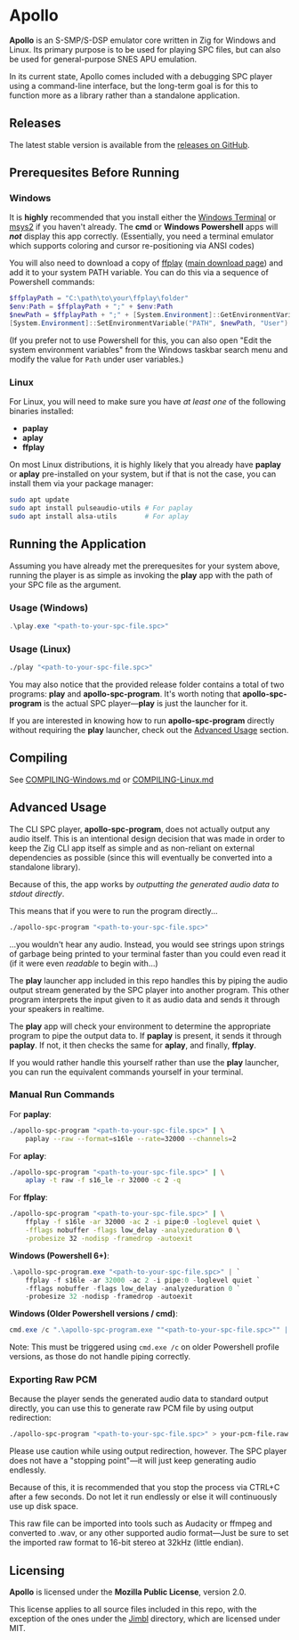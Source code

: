 # Apollo

**Apollo** is an S-SMP/S-DSP emulator core written in Zig for Windows and Linux. Its primary purpose is to be used for playing SPC files, but can also be used for general-purpose SNES APU emulation.

In its current state, Apollo comes included with a debugging SPC player using a command-line interface, but the long-term goal is for this to function more as a library rather than a standalone application.

## Releases

The latest stable version is available from the [releases on GitHub](https://github.com/jimmy-dsi/apollo-spc/releases).

## Prerequesites Before Running

### Windows

It is **highly** recommended that you install either the [Windows Terminal](https://learn.microsoft.com/en-us/windows/terminal/install) or [msys2](https://www.msys2.org/) if you haven't already. The **cmd** or **Windows Powershell** apps will ***not*** display this app correctly. (Essentially, you need a terminal emulator which supports coloring and cursor re-positioning via ANSI codes)

You will also need to download a copy of [ffplay](https://github.com/ffbinaries/ffbinaries-prebuilt/releases/download/v4.4.1/ffplay-4.4.1-win-64.zip) ([main download page](https://ffbinaries.com/downloads)) and add it to your system PATH variable. You can do this via a sequence of Powershell commands:

```powershell
$ffplayPath = "C:\path\to\your\ffplay\folder"
$env:Path = $ffplayPath + ";" + $env:Path
$newPath = $ffplayPath + ";" + [System.Environment]::GetEnvironmentVariable("PATH", "User")
[System.Environment]::SetEnvironmentVariable("PATH", $newPath, "User")
```

(If you prefer not to use Powershell for this, you can also open "Edit the system environment variables" from the Windows taskbar search menu and modify the value for `Path` under user variables.)

### Linux

For Linux, you will need to make sure you have *at least one* of the following binaries installed:
- **paplay**
- **aplay**
- **ffplay**

On most Linux distributions, it is highly likely that you already have **paplay** or **aplay** pre-installed on your system, but if that is not the case, you can install them via your package manager:

```bash
sudo apt update
sudo apt install pulseaudio-utils # For paplay
sudo apt install alsa-utils       # For aplay
```

## Running the Application

Assuming you have already met the prerequesites for your system above, running the player is as simple as invoking the **play** app with the path of your SPC file as the argument.

### Usage (Windows)

```powershell
.\play.exe "<path-to-your-spc-file.spc>"
```

### Usage (Linux)

```bash
./play "<path-to-your-spc-file.spc>"
```

You may also notice that the provided release folder contains a total of two programs: **play** and **apollo-spc-program**. It's worth noting that **apollo-spc-program** is the actual SPC player—**play** is just the launcher for it.

If you are interested in knowing how to run **apollo-spc-program** directly without requiring the **play** launcher, check out the [Advanced Usage](#advanced-usage) section.

## Compiling

See [COMPILING-Windows.md](COMPILING-Windows.md) or [COMPILING-Linux.md](COMPILING-Linux.md)

## Advanced Usage

The CLI SPC player, **apollo-spc-program**, does not actually output any audio itself. This is an intentional design decision that was made in order to keep the Zig CLI app itself as simple and as non-reliant on external dependencies as possible (since this will eventually be converted into a standalone library).

Because of this, the app works by *outputting the generated audio data to stdout directly*.

This means that if you were to run the program directly...
```bash
./apollo-spc-program "<path-to-your-spc-file.spc>"
```
...you wouldn't hear any audio. Instead, you would see strings upon strings of garbage being printed to your terminal faster than you could even read it (if it were even *readable* to begin with...)

The **play** launcher app included in this repo handles this by piping the audio output stream generated by the SPC player into another program. This other program interprets the input given to it as audio data and sends it through your speakers in realtime.

The **play** app will check your environment to determine the appropriate program to pipe the output data to. If **paplay** is present, it sends it through **paplay**. If not, it then checks the same for **aplay**, and finally, **ffplay**.

If you would rather handle this yourself rather than use the **play** launcher, you can run the equivalent commands yourself in your terminal.

### Manual Run Commands

For **paplay**:
```bash
./apollo-spc-program "<path-to-your-spc-file.spc>" | \
    paplay --raw --format=s16le --rate=32000 --channels=2
```

For **aplay**:
```bash
./apollo-spc-program "<path-to-your-spc-file.spc>" | \
    aplay -t raw -f s16_le -r 32000 -c 2 -q
```

For **ffplay**:
```bash
./apollo-spc-program "<path-to-your-spc-file.spc>" | \
    ffplay -f s16le -ar 32000 -ac 2 -i pipe:0 -loglevel quiet \
    -fflags nobuffer -flags low_delay -analyzeduration 0 \
    -probesize 32 -nodisp -framedrop -autoexit
```

**Windows (Powershell 6+)**:
```powershell
.\apollo-spc-program.exe "<path-to-your-spc-file.spc>" | `
    ffplay -f s16le -ar 32000 -ac 2 -i pipe:0 -loglevel quiet `
    -fflags nobuffer -flags low_delay -analyzeduration 0 `
    -probesize 32 -nodisp -framedrop -autoexit
```

**Windows (Older Powershell versions / cmd)**:
```powershell
cmd.exe /c ".\apollo-spc-program.exe ""<path-to-your-spc-file.spc>"" | ffplay -f s16le -ar 32000 -ac 2 -i pipe:0 -loglevel quiet -fflags nobuffer -flags low_delay -analyzeduration 0 -probesize 32 -nodisp -framedrop -autoexit"
```
Note: This must be triggered using `cmd.exe /c` on older Powershell profile versions, as those do not handle piping correctly.

### Exporting Raw PCM

Because the player sends the generated audio data to standard output directly, you can use this to generate raw PCM file by using output redirection:

```bash
./apollo-spc-program "<path-to-your-spc-file.spc>" > your-pcm-file.raw
```

Please use caution while using output redirection, however. The SPC player does not have a "stopping point"—it will just keep generating audio endlessly.

Because of this, it is recommended that you stop the process via CTRL+C after a few seconds. Do not let it run endlessly or else it will continuously use up disk space.

This raw file can be imported into tools such as Audacity or ffmpeg and converted to .wav, or any other supported audio format—Just be sure to set the imported raw format to 16-bit stereo at 32kHz (little endian).

## Licensing

**Apollo** is licensed under the **Mozilla Public License**, version 2.0.

This license applies to all source files included in this repo, with the exception of the ones under the [Jimbl](src/cli/play/Jimbl) directory, which are licensed under MIT.